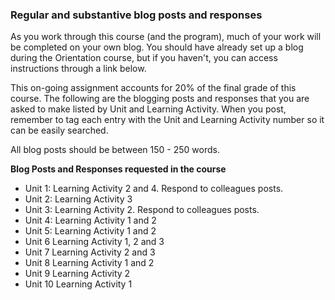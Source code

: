 ### Regular and substantive blog posts and responses

As you work through this course \(and the program\), much of your work will be completed on your own blog. You should have already set up a blog during the Orientation course, but if you haven't, you can access instructions through a link below.

This on-going assignment accounts for 20% of the final grade of this course. The following are the blogging posts and responses that you are asked to make listed by Unit and Learning Activity. When you post, remember to tag each entry with the Unit and Learning Activity number so it can be easily searched. 

All blog posts should be between 150 - 250 words. 
 
**Blog Posts and Responses requested in the course**

* Unit 1: Learning Activity 2 and 4. Respond to colleagues posts. 
* Unit 2: Learning Activity 3
* Unit 3: Learning Activity 2.  Respond to colleagues posts.
* Unit 4: Learning Activity 1 and 2
* Unit 5: Learning Activity 1 and 2
* Unit 6 Learning Activity 1, 2 and 3
* Unit 7 Learning Activity 2 and 3
* Unit 8 Learning Activity 1 and 2
* Unit 9 Learning Activity 2
* Unit 10 Learning Activity 1





